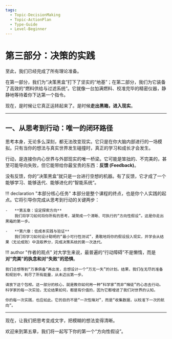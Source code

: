 ```yaml
---
tags:
  - Topic-DecisionMaking
  - Topic-ActionPlan
  - Type-Guide
  - Level-Beginner
---
```


# 第三部分：决策的实践

至此，我们已经完成了所有理论准备。

在第一部分，我们为“决策黑盒”打下了坚实的“地基”；在第二部分，我们为它装备了高效的“燃料供给与过滤系统”。它就像一台加满燃料、校准完毕的精密仪器，静静地等待着你下达第一个指令。

现在，是时候让它真正运转起来了。是时候**走出黑箱，进入现实**。

---

## 一、从思考到行动：唯一的闭环路径

思考本身，无论多么深刻，都无法改变现实。它只是在你大脑内部进行的一场模拟。只有当你的想法与真实世界发生碰撞时，真正的学习和成长才会发生。

行动，是连接你内心世界与外部现实的唯一桥梁。它可能是笨拙的、不完美的，甚至可能导向失败，但它能带给你最宝贵的东西：**反馈 (Feedback)**。

没有反馈，你的“决策黑盒”就只是一台进行空想的机器。有了反馈，它才成了一个能够学习、能够迭代、能够进化的“智能系统”。

!!! declaration "本部分核心任务"
    本部分是整个课程的终点，也是你个人实践的起点。它将引导你完成从思考到行动的关键两步：

    -   **第五章：设定探索方向**
        我们将学习如何将你所有的思考，凝聚成一个清晰、可执行的“方向性假设”。这是你走出黑箱的第一步。

    -   **第六章：低成本实践与验证**
        我们将学习如何设计聪明的“最小可行性测试”，勇敢地将你的假设投入现实，并学会从结果（无论成败）中汲取养分，完成决策系统的第一次迭代。

!!! author "作者的观点"
    对大学生来说，最普遍的“行动障碍”不是懒惰，而是**对“完美”的执念和对“失败”的恐惧**。

    我们总想等到“万事俱备”再出发，总想设计一个“万无一失”的计划。结果，我们在无尽的准备和规划中，耗尽了所有能量，从未迈出第一步。

    请放下这个包袱。这一部分的核心，就是教你如何用一种“科学家”而非“赌徒”的心态去行动。科学家的每一次实验，无论结果如何，都是有价值的，因为它都增进了我们对世界的认知。

    你的每一次实践，也应如此。它的目的不是“一次性赌对”，而是“收集数据，以校准下一次的航向”。

---

现在，让我们把思考变成文字，把模糊的想法变得清晰。

欢迎来到第五章，我们将一起写下你的第一个“方向性假设”。